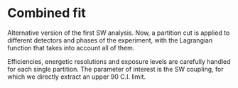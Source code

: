 # Combined fit
Alternative version of the first SW analysis. Now, a partition cut is applied to different detectors and phases 
of the experiment, with the Lagrangian function that takes into account all of them.

Efficiencies, energetic resolutions and exposure levels are carefully handled for each single partition. 
The parameter of interest is the SW coupling, for which we directly extract an upper 90 C.I. limit.

